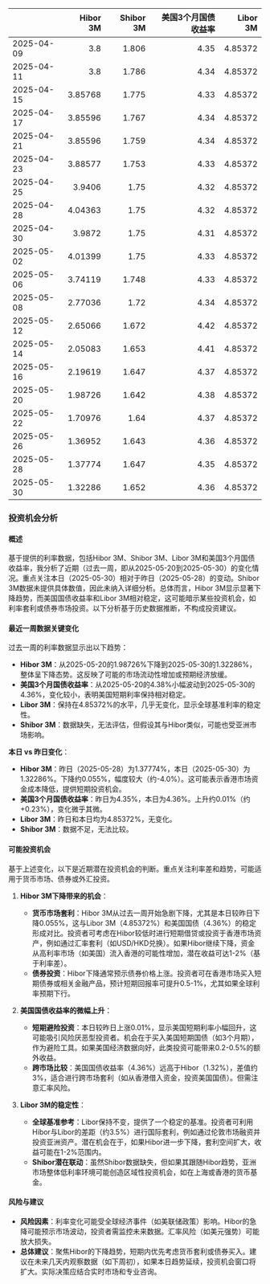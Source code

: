 |            |   Hibor 3M |   Shibor 3M |   美国3个月国债收益率 |   Libor 3M |
|:-----------|-----------:|------------:|----------------------:|-----------:|
| 2025-04-09 |    3.8     |       1.806 |                  4.35 |    4.85372 |
| 2025-04-11 |    3.8     |       1.786 |                  4.34 |    4.85372 |
| 2025-04-15 |    3.85768 |       1.775 |                  4.33 |    4.85372 |
| 2025-04-17 |    3.85596 |       1.767 |                  4.34 |    4.85372 |
| 2025-04-21 |    3.85596 |       1.759 |                  4.34 |    4.85372 |
| 2025-04-23 |    3.88577 |       1.753 |                  4.33 |    4.85372 |
| 2025-04-25 |    3.9406  |       1.75  |                  4.32 |    4.85372 |
| 2025-04-28 |    4.04363 |       1.75  |                  4.32 |    4.85372 |
| 2025-04-30 |    3.9872  |       1.75  |                  4.31 |    4.85372 |
| 2025-05-02 |    4.01399 |       1.75  |                  4.33 |    4.85372 |
| 2025-05-06 |    3.74119 |       1.748 |                  4.33 |    4.85372 |
| 2025-05-08 |    2.77036 |       1.72  |                  4.34 |    4.85372 |
| 2025-05-12 |    2.65066 |       1.672 |                  4.42 |    4.85372 |
| 2025-05-14 |    2.05083 |       1.653 |                  4.41 |    4.85372 |
| 2025-05-16 |    2.19619 |       1.647 |                  4.37 |    4.85372 |
| 2025-05-20 |    1.98726 |       1.642 |                  4.38 |    4.85372 |
| 2025-05-22 |    1.70976 |       1.64  |                  4.37 |    4.85372 |
| 2025-05-26 |    1.36952 |       1.643 |                  4.36 |    4.85372 |
| 2025-05-28 |    1.37774 |       1.647 |                  4.35 |    4.85372 |
| 2025-05-30 |    1.32286 |       1.652 |                  4.36 |    4.85372 |

### 投资机会分析

#### 概述
基于提供的利率数据，包括Hibor 3M、Shibor 3M、Libor 3M和美国3个月国债收益率，我分析了近期（过去一周，即从2025-05-20到2025-05-30）的变化情况。重点关注本日（2025-05-30）相对于昨日（2025-05-28）的变动。Shibor 3M数据未提供具体数值，因此未纳入详细分析。总体而言，Hibor 3M显示显著下降趋势，而美国国债收益率和Libor 3M相对稳定，这可能暗示某些投资机会，如利率套利或债券市场投资。以下分析基于历史数据推断，不构成投资建议。

#### 最近一周数据关键变化
过去一周的利率数据显示出以下趋势：
- **Hibor 3M**：从2025-05-20的1.98726%下降到2025-05-30的1.32286%，整体呈下降态势。这反映了可能的市场流动性增加或预期经济放缓。
- **美国3个月国债收益率**：从2025-05-20的4.38%小幅波动到2025-05-30的4.36%，变化较小，表明美国短期利率保持相对稳定。
- **Libor 3M**：保持在4.85372%的水平，几乎无变化，显示全球基准利率的稳定性。
- **Shibor 3M**：数据缺失，无法评估，但假设其与Hibor类似，可能也受亚洲市场影响。

**本日 vs 昨日变化**：
- **Hibor 3M**：昨日（2025-05-28）为1.37774%，本日（2025-05-30）为1.32286%。下降约0.055%，幅度较大（约-4.0%）。这可能表示香港市场资金成本降低，提供短期投资机会。
- **美国3个月国债收益率**：昨日为4.35%，本日为4.36%。上升约0.01%（约+0.23%），变化微乎其微。
- **Libor 3M**：昨日和本日均为4.85372%，无变化。
- **Shibor 3M**：数据不足，无法比较。

#### 可能投资机会
基于上述变化，以下是近期潜在投资机会的判断。重点关注利率差和趋势，可能适用于货币市场、债券或外汇投资。

1. **Hibor 3M下降带来的机会**：
   - **货币市场套利**：Hibor 3M从过去一周开始急剧下降，尤其是本日较昨日下降0.055%，这与Libor 3M（4.85372%）和美国国债（4.36%）的稳定形成对比。投资者可考虑在Hibor较低时进行短期借贷或投资于香港市场资产，例如通过汇率套利（如USD/HKD兑换）。如果Hibor继续下降，资金从高利率市场（如美国）流入香港的可能性增加，潜在收益可达1-2%（基于利率差）。
   - **债券投资**：Hibor下降通常预示债券价格上涨。投资者可在香港市场买入短期债券或相关金融产品，预计短期回报率可提升0.5-1%，尤其如果全球利率预期下行。

2. **美国国债收益率的微幅上升**：
   - **短期避险投资**：本日较昨日上涨0.01%，显示美国短期利率小幅回升，这可能吸引风险厌恶型投资者。机会在于买入美国短期国债（如3个月期），作为避险工具。如果美国经济数据向好，此类投资可能带来0.2-0.5%的额外收益。
   - **跨市场比较**：美国国债收益率（4.36%）远高于Hibor（1.32%），差值约3%，适合进行跨市场套利（如从香港借入资金，投资美国国债）。但需注意汇率风险。

3. **Libor 3M的稳定性**：
   - **全球基准参考**：Libor保持不变，提供了一个稳定的基准。投资者可利用Hibor与Libor的差距（约3.5%）进行国际套利，例如通过伦敦市场融资并投资亚洲资产。潜在机会在于，如果Hibor进一步下降，套利空间扩大，收益可能在1-2%范围内。
   - **Shibor潜在联动**：虽然Shibor数据缺失，但如果其跟随Hibor趋势，亚洲市场整体低利率环境可能创造区域性投资机会，如在上海或香港的货币基金。

#### 风险与建议
- **风险因素**：利率变化可能受全球经济事件（如美联储政策）影响。Hibor的急降可能预示市场波动，投资者需监控未来数据。汇率风险（如美元强势）可能放大损失。
- **总体建议**：聚焦Hibor的下降趋势，短期内优先考虑货币套利或债券买入。建议在未来几天内观察数据（如下周初），如果本日趋势延续，投资机会窗口将扩大。实际决策应结合实时市场和专业咨询。